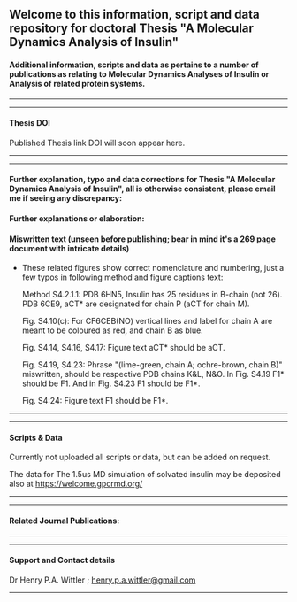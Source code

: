 ## Welcome to this information, script and data repository for doctoral Thesis "A Molecular Dynamics Analysis of Insulin"

#### Additional information, scripts and data as pertains to a number of publications as relating to Molecular Dynamics Analyses of Insulin or Analysis of related protein systems.
-----------------------------------------------------------------
----------------------------------------------------------------- 
#### Thesis DOI
Published Thesis link DOI will soon appear here.

-----------------------------------------------------------------
-----------------------------------------------------------------

#### Further explanation, typo and  data corrections for Thesis "A Molecular Dynamics Analysis of Insulin", all is otherwise consistent, please email me if seeing any discrepancy:


#### Further explanations or elaboration:

#### Miswritten text (unseen before publishing; bear in mind it's a 269 page document with intricate details)

- These related figures show correct nomenclature and numbering, just a few typos in following method and figure captions text:
  
  Method S4.2.1.1: PDB 6HN5, Insulin has 25 residues in B-chain (not 26). 
                   PDB 6CE9, aCT* are designated for chain P (aCT for chain M).
                   
  Fig. S4.10(c): For CF6CEB(NO) vertical lines and label for chain A are meant to be coloured as red, and chain B as blue.

  Fig. S4.14, S4.16, S4.17: Figure text aCT* should be aCT.

  Fig. S4.19, S4.23: Phrase "(lime-green, chain A; ochre-brown, chain B)" miswritten, should be respective PDB chains K&L, N&O. 
  In Fig. S4.19 F1* should be F1. And in Fig. S4.23 F1 should be F1*.

  Fig. S4:24: Figure text F1 should be F1*.
 

-----------------------------------------------------------------
-----------------------------------------------------------------
#### Scripts & Data 

Currently not uploaded all scripts or data, but can be added on request.

The data for The 1.5us MD simulation of solvated insulin may be deposited also at https://welcome.gpcrmd.org/ 

-----------------------------------------------------------------
-----------------------------------------------------------------

#### Related Journal Publications:

-----------------------------------------------------------------
-----------------------------------------------------------------
#### Support and Contact details

Dr Henry P.A. Wittler ;
henry.p.a.wittler@gmail.com

-----------------------------------------------------------------
